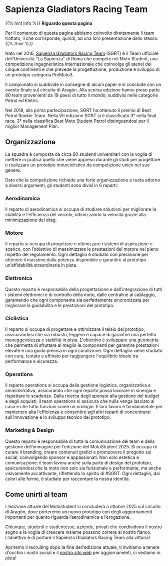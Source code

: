 # Sapienza Gladiators Racing Team

{{% hint info %}}
<i class="fa-solid fa-circle-info" style="color: #74C0FC;"></i> **Riguardo questa pagina**

Per il contenuto di questa pagina abbiamo coinvolto direttamente il team trattato, il che corrisponde, quindi, ad una loro presentazione dello stesso.
{{% /hint %}}

Nato nel 2016, [Sapienza Gladiators Racing Team](https://sapienzagladiators.it/) (SGRT) è il Team ufficiale dell’Università "La Sapienza" di Roma che compete nel Moto Student, una competizione ingegneristica internazionale che coinvolge gli atenei dei cinque continenti e che prevede la progettazione, produzione e sviluppo di un prototipo categoria PreMoto3.

Il campionato si suddivide in consegne di alcuni paper e si conclude con un evento finale sul circuito di Aragón. Alla scorsa edizione hanno preso parte 80 team provenienti da 19 paesi di tutto il mondo, suddivisi nelle categorie Petrol ed Eletric.

Nel 2018, alla prima partecipazione, SGRT ha ottenuto il premio di Best Petrol Rookie Team. Nella VII edizione SGRT si è classificato 3° nella final race, 3° nella classifica Best Moto Student Petrol distinguendosi per il miglior Management Plan.

## Organizzazione

La squadra è composta da circa 60 studenti universitari con la voglia di mettere in pratica quello che viene appreso durante gli studi per progettare e realizzare un prototipo motociclistico da competizione
unico nel suo genere.

Dato che la competizione richiede una forte organizzazione e ruota attorno a diversi argomenti, gli studenti sono divisi in 6 reparti:

### Aerodinamica

Il reparto di aerodinamica si occupa di studiare soluzioni per migliorare la stabilità e l'efficienza del veicolo, ottimizzando la velocità grazie alla minimizzazione del drag. 

### Motore

Il reparto si occupa di progettare e ottimizzare i sistemi di aspirazione e scarico, con l’obiettivo di massimizzare le prestazioni del motore nel pieno rispetto del regolamento. Ogni dettaglio è studiato con precisione per ottenere il massimo dalla potenza disponibile e garantire al prototipo un’affidabilità straordinaria in pista.

### Elettronica

Questo reparto è responsabile della progettazione e dell’integrazione di tutti i sistemi elettronici e di controllo della moto, dalle centraline al cablaggio, garantendo che ogni componente sia perfettamente sincronizzata per migliorare la guidabilità e le prestazioni del prototipo.

### Ciclistica

Il reparto si occupa di progettare e ottimizzare il telaio del prototipo, assicurandosi che sia robusto, leggero e capace di garantire una perfetta maneggevolezza e stabilità in pista. L'obiettivo è sviluppare una geometria che permetta di sfruttare al meglio le componenti per garantire prestazioni elevate e una guida precisa in ogni condizione. Ogni dettaglio viene studiato con cura, testato e affinato per raggiungere l'equilibrio ideale tra performance e sicurezza.

### Operations

Il reparto operations si occupa della gestione logistica, organizzativa e amministrativa, assicurando che ogni reparto possa lavorare in sinergia e rispettare le scadenze. Dalla ricerca degli sponsor alla gestione del budget e degli acquisti, il team operations si assicura che nulla venga lasciato al caso e che tutto funzioni come un orologio. Il loro lavoro è fondamentale per mantenere alta l’efficienza e consentire agli altri reparti di concentrarsi sull’innovazione e lo sviluppo tecnico del prototipo.

### Marketing & Design

Questo reparto è responsabile di tutta la comunicazione del team e della gestione dell’immagine per l’edizione del MotoStudent 2025. Si occupa di curare il branding, creare contenuti grafici e promuovere il progetto sui social, coinvolgendo sponsor e appassionati. Non solo estetica e comunicazione: il team lavora anche sulla parte di design del prototipo, assicurandosi che la moto non solo sia funzionale e performante, ma anche visivamente accattivante, riflettendo lo spirito di #SGRT. Ogni dettaglio, dai colori alle forme, è studiato per raccontare la nostra identità.

## Come unirti al team

L’edizione attuale del Motostudent si concluderà a ottobre 2025 sul circuito di Aragón, dove porteremo un nuovo prototipo con degli aggiornamenti importanti per quanto riguarda l’aerodinamica e l’erogazione.

Chiunque, studenti e studentesse, aziende, privati che condividono il nostro sogno e la voglia di crescere insieme possono correre al nostro fianco. L’obiettivo è di portare il Sapienza Gladiators Racing Team alla vittoria!

Apriremo il recruiting dopo la fine dell'edizione attuale, ti invitiamo a tenere d'occhio i nostri social e il [nostro sito web](https://sapienzagladiators.it) per aggiornamenti, ci vediamo in pista!
